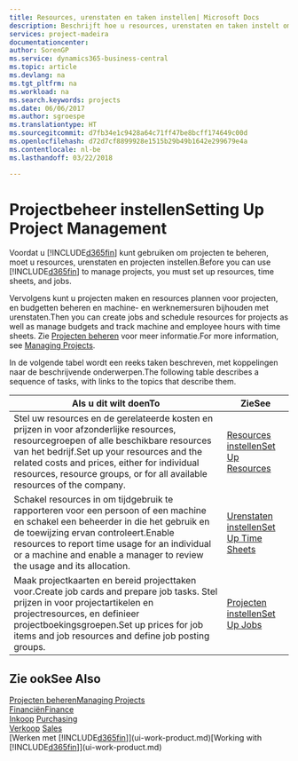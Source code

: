 ```yaml
---
title: Resources, urenstaten en taken instellen| Microsoft Docs
description: Beschrijft hoe u resources, urenstaten en taken instelt om projecten te beheren.
services: project-madeira
documentationcenter: 
author: SorenGP
ms.service: dynamics365-business-central
ms.topic: article
ms.devlang: na
ms.tgt_pltfrm: na
ms.workload: na
ms.search.keywords: projects
ms.date: 06/06/2017
ms.author: sgroespe
ms.translationtype: HT
ms.sourcegitcommit: d7fb34e1c9428a64c71ff47be8bcff174649c00d
ms.openlocfilehash: d72d7cf8899928e1515b29b49b1642e299679e4a
ms.contentlocale: nl-be
ms.lasthandoff: 03/22/2018

---
```

# <a name="setting-up-project-management"></a><span data-ttu-id="b7ee8-103">Projectbeheer instellen</span><span class="sxs-lookup"><span data-stu-id="b7ee8-103">Setting Up Project Management</span></span>
<span data-ttu-id="b7ee8-104">Voordat u [!INCLUDE[d365fin](includes/d365fin_md.md)] kunt gebruiken om projecten te beheren, moet u resources, urenstaten en projecten instellen.</span><span class="sxs-lookup"><span data-stu-id="b7ee8-104">Before you can use [!INCLUDE[d365fin](includes/d365fin_md.md)] to manage projects, you must set up resources, time sheets, and jobs.</span></span>

<span data-ttu-id="b7ee8-105">Vervolgens kunt u projecten maken en resources plannen voor projecten, en budgetten beheren en machine- en werknemersuren bijhouden met urenstaten.</span><span class="sxs-lookup"><span data-stu-id="b7ee8-105">Then you can create jobs and schedule resources for projects as well as manage budgets and track machine and employee hours with time sheets.</span></span> <span data-ttu-id="b7ee8-106">Zie [Projecten beheren](projects-manage-projects.md) voor meer informatie.</span><span class="sxs-lookup"><span data-stu-id="b7ee8-106">For more information, see [Managing Projects](projects-manage-projects.md).</span></span>  

<span data-ttu-id="b7ee8-107">In de volgende tabel wordt een reeks taken beschreven, met koppelingen naar de beschrijvende onderwerpen.</span><span class="sxs-lookup"><span data-stu-id="b7ee8-107">The following table describes a sequence of tasks, with links to the topics that describe them.</span></span>

| <span data-ttu-id="b7ee8-108">Als u dit wilt doen</span><span class="sxs-lookup"><span data-stu-id="b7ee8-108">To</span></span> | <span data-ttu-id="b7ee8-109">Zie</span><span class="sxs-lookup"><span data-stu-id="b7ee8-109">See</span></span> |
| --- | --- |
| <span data-ttu-id="b7ee8-110">Stel uw resources en de gerelateerde kosten en prijzen in voor afzonderlijke resources, resourcegroepen of alle beschikbare resources van het bedrijf.</span><span class="sxs-lookup"><span data-stu-id="b7ee8-110">Set up your resources and the related costs and prices, either for individual resources, resource groups, or for all available resources of the company.</span></span> |[<span data-ttu-id="b7ee8-111">Resources instellen</span><span class="sxs-lookup"><span data-stu-id="b7ee8-111">Set Up Resources</span></span>](projects-how-setup-resources.md) |
| <span data-ttu-id="b7ee8-112">Schakel resources in om tijdgebruik te rapporteren voor een persoon of een machine en schakel een beheerder in die het gebruik en de toewijzing ervan controleert.</span><span class="sxs-lookup"><span data-stu-id="b7ee8-112">Enable resources to report time usage for an individual or a machine and enable a manager to review the usage and its allocation.</span></span> |[<span data-ttu-id="b7ee8-113">Urenstaten instellen</span><span class="sxs-lookup"><span data-stu-id="b7ee8-113">Set Up Time Sheets</span></span>](projects-how-setup-time-sheets.md) |
| <span data-ttu-id="b7ee8-114">Maak projectkaarten en bereid projecttaken voor.</span><span class="sxs-lookup"><span data-stu-id="b7ee8-114">Create job cards and prepare job tasks.</span></span> <span data-ttu-id="b7ee8-115">Stel prijzen in voor projectartikelen en projectresources, en definieer projectboekingsgroepen.</span><span class="sxs-lookup"><span data-stu-id="b7ee8-115">Set up prices for job items and job resources and define job posting groups.</span></span> |[<span data-ttu-id="b7ee8-116">Projecten instellen</span><span class="sxs-lookup"><span data-stu-id="b7ee8-116">Set Up Jobs</span></span>](projects-how-setup-jobs.md) |

## <a name="see-also"></a><span data-ttu-id="b7ee8-117">Zie ook</span><span class="sxs-lookup"><span data-stu-id="b7ee8-117">See Also</span></span>
[<span data-ttu-id="b7ee8-118">Projecten beheren</span><span class="sxs-lookup"><span data-stu-id="b7ee8-118">Managing Projects</span></span>](projects-manage-projects.md)  
[<span data-ttu-id="b7ee8-119">Financiën</span><span class="sxs-lookup"><span data-stu-id="b7ee8-119">Finance</span></span>](finance.md)  
<span data-ttu-id="b7ee8-120">[Inkoop](purchasing-manage-purchasing.md)       </span><span class="sxs-lookup"><span data-stu-id="b7ee8-120">[Purchasing](purchasing-manage-purchasing.md)       </span></span>  
<span data-ttu-id="b7ee8-121">[Verkoop](sales-manage-sales.md)   </span><span class="sxs-lookup"><span data-stu-id="b7ee8-121">[Sales](sales-manage-sales.md)   </span></span>  
<span data-ttu-id="b7ee8-122">[Werken met [!INCLUDE[d365fin](includes/d365fin_md.md)]](ui-work-product.md)</span><span class="sxs-lookup"><span data-stu-id="b7ee8-122">[Working with [!INCLUDE[d365fin](includes/d365fin_md.md)]](ui-work-product.md)</span></span>  

